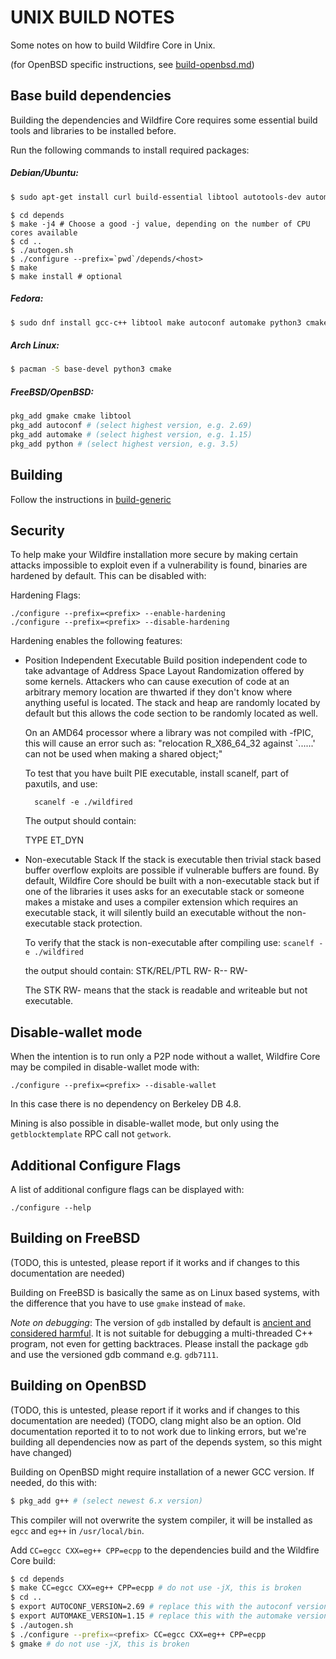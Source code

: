 UNIX BUILD NOTES
====================
Some notes on how to build Wildfire Core in Unix.

(for OpenBSD specific instructions, see [build-openbsd.md](build-openbsd.md))

Base build dependencies
-----------------------
Building the dependencies and Wildfire Core requires some essential build tools and libraries to be installed before.

Run the following commands to install required packages:

##### Debian/Ubuntu:
```bash
$ sudo apt-get install curl build-essential libtool autotools-dev automake pkg-config python3 bsdmainutils cmake
```
```
$ cd depends
$ make -j4 # Choose a good -j value, depending on the number of CPU cores available
$ cd ..
$ ./autogen.sh
$ ./configure --prefix=`pwd`/depends/<host>
$ make
$ make install # optional 
```

##### Fedora:
```bash
$ sudo dnf install gcc-c++ libtool make autoconf automake python3 cmake libstdc++-static patch
```

##### Arch Linux:
```bash
$ pacman -S base-devel python3 cmake
```

##### FreeBSD/OpenBSD:
```bash
pkg_add gmake cmake libtool
pkg_add autoconf # (select highest version, e.g. 2.69)
pkg_add automake # (select highest version, e.g. 1.15)
pkg_add python # (select highest version, e.g. 3.5)
```

Building
--------

Follow the instructions in [build-generic](build-generic.md)

Security
--------
To help make your Wildfire installation more secure by making certain attacks impossible to
exploit even if a vulnerability is found, binaries are hardened by default.
This can be disabled with:

Hardening Flags:

	./configure --prefix=<prefix> --enable-hardening
	./configure --prefix=<prefix> --disable-hardening


Hardening enables the following features:

* Position Independent Executable
    Build position independent code to take advantage of Address Space Layout Randomization
    offered by some kernels. Attackers who can cause execution of code at an arbitrary memory
    location are thwarted if they don't know where anything useful is located.
    The stack and heap are randomly located by default but this allows the code section to be
    randomly located as well.

    On an AMD64 processor where a library was not compiled with -fPIC, this will cause an error
    such as: "relocation R_X86_64_32 against `......' can not be used when making a shared object;"

    To test that you have built PIE executable, install scanelf, part of paxutils, and use:

    	scanelf -e ./wildfired

    The output should contain:

     TYPE
    ET_DYN

* Non-executable Stack
    If the stack is executable then trivial stack based buffer overflow exploits are possible if
    vulnerable buffers are found. By default, Wildfire Core should be built with a non-executable stack
    but if one of the libraries it uses asks for an executable stack or someone makes a mistake
    and uses a compiler extension which requires an executable stack, it will silently build an
    executable without the non-executable stack protection.

    To verify that the stack is non-executable after compiling use:
    `scanelf -e ./wildfired`

    the output should contain:
	STK/REL/PTL
	RW- R-- RW-

    The STK RW- means that the stack is readable and writeable but not executable.

Disable-wallet mode
--------------------
When the intention is to run only a P2P node without a wallet, Wildfire Core may be compiled in
disable-wallet mode with:

    ./configure --prefix=<prefix> --disable-wallet

In this case there is no dependency on Berkeley DB 4.8.

Mining is also possible in disable-wallet mode, but only using the `getblocktemplate` RPC
call not `getwork`.

Additional Configure Flags
--------------------------
A list of additional configure flags can be displayed with:

    ./configure --help

Building on FreeBSD
--------------------

(TODO, this is untested, please report if it works and if changes to this documentation are needed)

Building on FreeBSD is basically the same as on Linux based systems, with the difference that you have to use `gmake`
instead of `make`.

*Note on debugging*: The version of `gdb` installed by default is [ancient and considered harmful](https://wiki.freebsd.org/GdbRetirement).
It is not suitable for debugging a multi-threaded C++ program, not even for getting backtraces. Please install the package `gdb` and
use the versioned gdb command e.g. `gdb7111`.

Building on OpenBSD
-------------------

(TODO, this is untested, please report if it works and if changes to this documentation are needed)
(TODO, clang might also be an option. Old documentation reported it to to not work due to linking errors, but we're building all dependencies now as part of the depends system, so this might have changed)

Building on OpenBSD might require installation of a newer GCC version. If needed, do this with:

```bash
$ pkg_add g++ # (select newest 6.x version)
```

This compiler will not overwrite the system compiler, it will be installed as `egcc` and `eg++` in `/usr/local/bin`.

Add `CC=egcc CXX=eg++ CPP=ecpp` to the dependencies build and the Wildfire Core build:
```bash
$ cd depends
$ make CC=egcc CXX=eg++ CPP=ecpp # do not use -jX, this is broken
$ cd ..
$ export AUTOCONF_VERSION=2.69 # replace this with the autoconf version that you installed
$ export AUTOMAKE_VERSION=1.15 # replace this with the automake version that you installed
$ ./autogen.sh
$ ./configure --prefix=<prefix> CC=egcc CXX=eg++ CPP=ecpp
$ gmake # do not use -jX, this is broken
```
